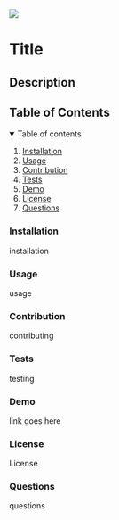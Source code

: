 <img src='https://img.shields.io/badge/License-MIT-yellow.svg'>
<h1> Title </h1>
<h2> Description </h2>
<h2> Table of Contents </h2>
<details open="open">
<summary> Table of contents</summary>
<ol>
<li><a href="#installation">Installation</a></li>
<li><a href="#usage">Usage</a></li>
<li><a href="#contribution">Contribution</a></li>
<li><a href="#testing">Tests</a></li>
<li><a href="#demo">Demo</a></li>
<li><a href="#license">License</a></li>
<li><a href="#questions">Questions</a></li>
</details>

<h3 id="installation">Installation</h3>
<p>installation</p>
<h3 id="usage">Usage</h3>
<p> usage </p>
<h3 id="contribution">Contribution</h3>
<p>contributing</p>
<h3 id="testing">Tests</h3>
<p>testing</p>
<h3 id="demo">Demo</h3>
<p>link goes here</p>
<h3 id="license">License</h3>
<p>License</p>
<h3 id="questions">Questions</h3>
<p>questions</p>